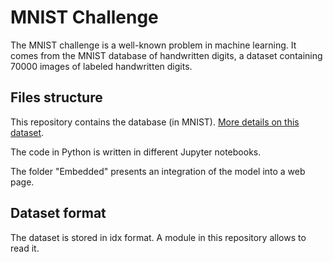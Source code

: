 # MNIST Challenge

The MNIST challenge is a well-known problem in machine learning. It comes from the MNIST database of handwritten digits, a dataset containing 70000 images of labeled handwritten digits.

## Files structure

This repository contains the database (in MNIST). [More details on this dataset](http://yann.lecun.com/exdb/mnist/).

The code in Python is written in different Jupyter notebooks.

The folder "Embedded" presents an integration of the model into a web page.

## Dataset format

The dataset is stored in idx format. A module in this repository allows to read it.
